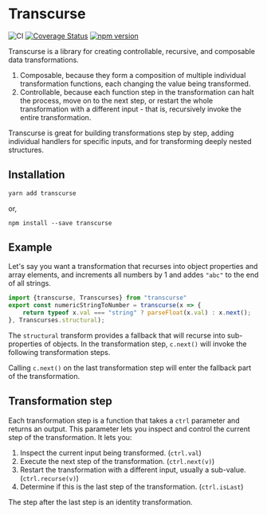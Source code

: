 # Transcurse
![CI](https://github.com/GregRos/transcurse/workflows/CI/badge.svg)
[![Coverage Status](https://coveralls.io/repos/github/GregRos/transcurse/badge.svg?branch=master)](https://coveralls.io/github/GregRos/transcurse?branch=master)
[![npm version](https://badge.fury.io/js/transcurse.svg)](https://badge.fury.io/js/transcurse)

Transcurse is a library for creating controllable, recursive, and composable data transformations.

1. Composable, because they form a composition of multiple individual transformation functions, each changing the value being transformed.
2. Controllable, because each function step in the transformation can halt the process, move on to the next step, or restart the whole transformation with a different input - that is, recursively invoke the entire transformation.

Transcurse is great for building transformations step by step, adding individual handlers for specific inputs, and for transforming deeply nested structures.

## Installation

```bash
yarn add transcurse
```

or,

```
npm install --save transcurse
```

## Example

Let's say you want a transformation that recurses into object properties and array elements, and increments all numbers by 1 and addes `"abc"` to the end of all strings.

```ts
import {transcurse, Transcurses} from "transcurse"
export const numericStringToNumber = transcurse(x => {
    return typeof x.val === "string" ? parseFloat(x.val) : x.next();
}, Transcurses.structural);
```

The `structural` transform provides a fallback that will recurse into sub-properties of objects. In the transformation step, `c.next()` will invoke the following transformation steps.

Calling `c.next()` on the last transformation step will enter the fallback part of the transformation.

## Transformation step

Each transformation step is a function that takes a `ctrl` parameter and returns an output. This parameter lets you inspect and control the current step of the transformation. It lets you:

1. Inspect the current input being transformed. (`ctrl.val`)
2. Execute the next step of the transformation. (`ctrl.next(v)`)
3. Restart the transformation with a different input, usually a sub-value. (`ctrl.recurse(v)`)
4. Determine if this is the last step of the transformation. (`ctrl.isLast`)

The step after the last step is an identity transformation.

